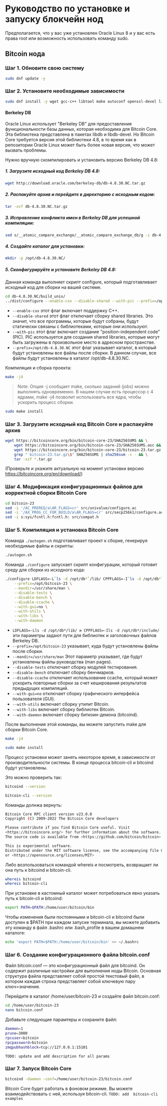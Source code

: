 # Руководство по установке и запуску блокчейн нод

Предполагается, что у вас уже установлен Oracle Linux 8 и у вас есть права root или возможность использовать команду sudo.

## Bitcoin нода
### Шаг 1. Обновите свою систему
```sh
sudo dnf update -y
```
### Шаг 2. Установите необходимые зависимости
```sh
sudo dnf install -y wget gcc-c++ libtool make autoconf openssl-devel libevent-devel boost-devel libdb-devel automake python3 zeromq-devel
```

#### Berkeley DB
Oracle Linux использует "Berkeley DB" для предоставления функциональности базы данных, которая необходима для Bitcoin Core. Эта библиотека представлена в пакетах libdb и libdb-devel. Но Bitcoin Core требуется версия этой библиотеки 4.8, в то время как в репозитории Oracle Linux может быть более новая версия, что может вызвать проблемы.

Нужно вручную скомпилировать и установить версию Berkeley DB 4.8:
##### 1. Загрузите исходный код Berkeley DB 4.8:
```sh
wget http://download.oracle.com/berkeley-db/db-4.8.30.NC.tar.gz
```
##### 2. Распакуйте архив и перейдите в директорию с исходным кодом:
```sh
tar -xvf db-4.8.30.NC.tar.gz
```
##### 3. Исправление конфликта имен в Berkeley DB для успешной компиляции:
```sh
sed s/__atomic_compare_exchange/__atomic_compare_exchange_db/g -i db-4.8.30.NC/dbinc/atomic.h
```
##### 4. Создайте каталог для установки:
```sh
mkdir -p /opt/db-4.8.30.NC/
```
##### 5. Сконфигурируйте и установите Berkeley DB 4.8:
Данная команда выполняет скрипт configure, который подготавливает исходный код для сборки на вашей системе.
```sh
cd db-4.8.30.NC/build_unix/
../dist/configure --enable-cxx --disable-shared --with-pic --prefix=/opt/db-4.8.30.NC
```

- `--enable-cxx` этот флаг включает поддержку C++.
- `--disable-shared` этот флаг отключает сборку shared libraries. Это значит, что все программы, которые будут собраны, будут статически связаны с библиотеками, которые они используют.
- `--with-pic` этот флаг включает создание "position-independent code" (PIC). PIC используется для создания shared libraries, которые могут быть загружены в произвольное место в адресном пространстве.
- `--prefix=/opt/db-4.8.30.NC` этот флаг указывает каталог, в который будут установлены все файлы после сборки. В данном случае, все файлы будут установлены в каталог /opt/db-4.8.30.NC.

Компиляция и сборка проекта:
```sh
make -j4
```
> Note: Опция -j сообщает make, сколько заданий (jobs) можно выполнять одновременно. В нашем случае есть процессор с 4 ядрами, make -j4 позволит использовать все ядра, чтобы ускорить процесс сборки.
```sh
sudo make install
```

### Шаг 3. Загрузите исходный код Bitcoin Core и распакуйте архив
```sh
wget https://bitcoincore.org/bin/bitcoin-core-23/SHA256SUMS && \
    wget https://bitcoincore.org/bin/bitcoin-core-23/SHA256SUMS.asc && \
    wget https://bitcoincore.org/bin/bitcoin-core-23/bitcoin-23.tar.gz && \
    grep " bitcoin-23.tar.gz\$" SHA256SUMS | sha256sum -c - && \
    tar -xzf *.tar.gz
```
(Проверьте и укажите актуальную на момент установки версию https://bitcoincore.org/en/download/)
### Шаг 4. Модификация конфигурационных файлов для корректной сборки Bitcoin Core
```sh
cd bitcoin-23
sed -i '/AC_PREREQ/a\AR_FLAGS=cr' src/univalue/configure.ac
sed -i '/AX_PROG_CC_FOR_BUILD/a\AR_FLAGS=cr' src/secp256k1/configure.ac
sed -i s:sys/fcntl.h:fcntl.h: src/compat.h
```
### Шаг 5. Компиляция и установка Bitcoin Core
Команда `./autogen.sh` подготавливает проект к сборке, генерируя необходимые файлы и скрипты:
```sh
./autogen.sh
```
Команда `./configure` запускает скрипт конфигурации, который готовит среду для сборки из исходного кода:
```sh
./configure LDFLAGS=-L`ls -d /opt/db*`/lib/ CPPFLAGS=-I`ls -d /opt/db*`/include/ \
    --prefix=/opt/bitcoin-23 \
    --mandir=/usr/share/man \
    --disable-tests \
    --disable-bench \
    --disable-ccache \
    --with-gui=no \
    --with-utils \
    --with-libs \
    --with-daemon
```

- `LDFLAGS=-Lls -d /opt/db*/lib/ и CPPFLAGS=-Ils -d /opt/db*/include/` эти параметры задают пути для библиотек и заголовочных файлов Berkeley DB.
- `--prefix=/opt/bitcoin-23` указывает, куда будут установлены файлы после сборки.
- `--mandir=/usr/share/man` Этот параметр указывает, где будут установлены файлы руководства (man pages).
- `--disable-tests` отключает сборку модулей тестирования.
- `--disable-bench` отключает сборку бенчмарков.
- `--disable-ccache` отключает использование ccache, который может ускорить повторные сборки за счет кеширования результатов предыдущих компиляций.
- `--with-gui=no` отключает сборку графического интерфейса пользователя (GUI).
- `--with-utils` включает сборку утилит Bitcoin.
- `--with-libs` включает сборку библиотек Bitcoin.
- `--with-daemon` включает сборку биткоин-демона (bitcoind).

После выполнения этой команды, вы можете запустить make для сборки Bitcoin Core.
```sh
make -j4
```
```sh
sudo make install
```
Процесс установки может занять некоторое время, в зависимости от производительности системы. В конце процесса bitcoin-cli и bitcoind будут установлены.

Это можно проверить так:
```sh
bitcoind --version
```
```sh
bitcoin-cli --version
```
Команды долнжа вернуть:
```sh
Bitcoin Core RPC client version v23.0.0
Copyright (C) 2009-2022 The Bitcoin Core developers

Please contribute if you find Bitcoin Core useful. Visit
<https://bitcoincore.org/> for further information about the software.
The source code is available from <https://github.com/bitcoin/bitcoin>.

This is experimental software.
Distributed under the MIT software license, see the accompanying file COPYING
or <https://opensource.org/licenses/MIT>
```
Либо возпользоваться командой whereis и посмотреть, возвращает ли она путь к bitcoind и bitcoin-cli.
```sh
whereis bitcoind
whereis bitcoin-cli
```
При установке в кастомный каталог может потребоваться явно указать путь к bitcoin-cli и bitcoind:
```sh
export PATH=$PATH:/home/user/bitcoin/bin
```
Чтобы изменения были постоянными и bitcoin-cli и bitcoind были доступен в $PATH при каждом запуске терминала, вы можете добавить эту команду в файл .bashrc или .bash_profile в вашем домашнем каталоге:
```sh
echo 'export PATH=$PATH:/home/user/bitcoin/bin' >> ~/.bashrc
```
### Шаг 6. Создание конфигурационного файла bitcoin.conf
Файл bitcoin.conf — это конфигурационный файл для bitcoind. Он содержит различные настройки для выполнения ноды Bitcoin. Основная структура файла представляет собой простой текстовый файл, в котором каждая строка представляет собой ключевую пару ключ=значение.

Перейдите в каталог /home/user/bitcoin-23 и создайте файл bitcoin.conf:
```sh
cd /home/user/bitcoin-23
nano bitcoin.conf
```
Добавьте следующие парамтеры и сохраните файл:
```sh
daemon=1
prune=3000
rpcuser=bitcoin
rpcpassword=bitcoin
zmqpubhashblock=tcp://127.0.0.1:15101
```
`TODO: update and add description for all params `

### Шаг 7. Запуск Bitcoin Core
```sh
bitcoind -daemon -conf=/home/user/bitcoin-23/bitcoin.conf
```
Bitcoin Core будет работать в фоновом режиме. Вы можете взаимодействовать с ней, используя bitcoin-cli.
`TODO: add  bitcoin-cli examples `
